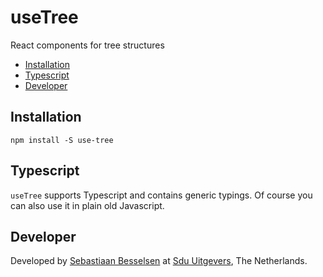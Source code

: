 # useTree
React components for tree structures

- [Installation](#installation)
- [Typescript](#typescript)
- [Developer](#developer)

## Installation
`npm install -S use-tree`

## Typescript
`useTree` supports Typescript and contains generic typings. Of course you can also use it in plain old Javascript.

## Developer

Developed by [Sebastiaan Besselsen](https://github.com/sbesselsen) at [Sdu Uitgevers](https://www.sdu.nl), The Netherlands.
